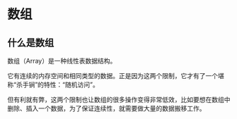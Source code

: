 # 数组

## 什么是数组

数组（Array）是一种线性表数据结构。

它有连续的<span class="font-first">内存空间</span>和<span class="font-first">相同类型的数据</span>。正是因为这两个限制，它才有了一个堪称“杀手锏”的特性：“随机访问”。

但有利就有弊，这两个限制也让数组的很多操作变得非常低效，比如要想在数组中删除、插入一个数据，为了保证连续性，就需要做大量的数据搬移工作。



